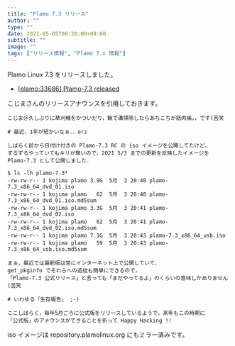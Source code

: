 ```yaml
---
title: "Plamo 7.3 リリース"
author: ""
type: ""
date: 2021-05-05T00:20:00+09:00
subtitle: ""
image: ""
tags: ["リリース情報", "Plamo 7.x 情報"]
---
```


Plamo Linux 7.3 をリリースしました。

* [[plamo:33686] Plamo-7.3 released](http://www.linet.gr.jp/~kojima/PlamoWeb/ML/htdocs/202105/msg00007.html)

<!--more-->

こじまさんのリリースアナウンスを引用しておきます。

```
こじま＠久しぶりに草刈機をかついだり，鍬で溝掃除したらあちこちが筋肉痛，，です(苦笑

# 最近，1年が短かいなぁ．．orz

しばらく前から日付け付きの Plamo-7.3 RC の iso イメージを公開してたけど，
ずるずるやっていてもキリが無いので，2021 5/3 までの更新を反映したイメージを
Plamo-7.3 として公開しました．

$ ls -lh plamo-7.3*
-rw-rw-r-- 1 kojima plamo 3.9G  5月  3 20:40 plamo-7.3_x86_64_dvd_01.iso
-rw-rw-r-- 1 kojima plamo   62  5月  3 20:40 plamo-7.3_x86_64_dvd_01.iso.md5sum
-rw-rw-r-- 1 kojima plamo 3.3G  5月  3 20:41 plamo-7.3_x86_64_dvd_02.iso
-rw-rw-r-- 1 kojima plamo   62  5月  3 20:41 plamo-7.3_x86_64_dvd_02.iso.md5sum
-rw-rw-r-- 1 kojima plamo 7.1G  5月  3 20:43 plamo-7.3_x86_64_usb.iso
-rw-rw-r-- 1 kojima plamo   59  5月  3 20:43 plamo-7.3_x86_64_usb.iso.md5sum

まぁ，最近では最新版は常にインターネット上で公開していて，
get_pkginfo でそれらへの追従も簡単にできるので，
「Plamo-7.3 公式リリース」と言っても「まだやってるよ」のくらいの意味しかありません(苦笑

# いわゆる「生存報告」 ;-)

ここしばらく，毎年5月ごろに公式版をリリースしているようで，来年もこの時期に
「公式版」のアナウンスができることを祈って Happy Hacking !!
```

iso イメージは repository.plamolinux.org にもミラー済みです。